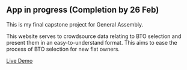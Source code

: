 ## App in progress (Completion by 26 Feb)

This is my final capstone project for General Assembly. 

This website serves to crowdsource data relating to BTO selection and present them in an easy-to-understand format. This aims to ease the process of BTO selection for new flat owners. 

[Live Demo](https://ngsuwen.github.io/bto-tracker-fe/)
